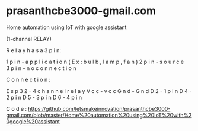 # prasanthcbe3000-gmail.com

Home automation using IoT with google assistant 

(1-channel RELAY)

 R e l a y   h a s   a   3   p i n:
 
 1 p i n   -   a p p l i c a t i o n   ( E x :   b u l b ,   l a m p ,   f a n ) 
 2 p i n   -   s o u r c e   
 3 p i n   -   n o   c o n n e c t i o n 
 
 C o n n e c t i o n : 
 
 E s p 3 2   -   4   c h a n n e l   r e l a y 
 V c c   -   v c c 
 G n d   -   G n d 
 D 2   -   1 p i n 
 D 4 -   2 p i n 
 D 5   -   3 p i n 
 D 6   -   4 p i n 
 
 C o d e : 
 https://github.com/letsmakeinnovation/prasanthcbe3000-gmail.com/blob/master/Home%20automation%20using%20IoT%20with%20google%20assistant
